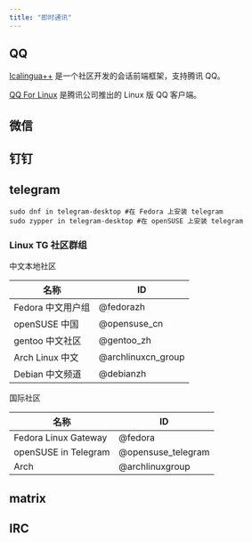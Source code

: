 ```yaml
---
title: "即时通讯"
---
```


## QQ

[Icalingua++](https://github.com/Icalingua-plus-plus/Icalingua-plus-plus) 是一个社区开发的会话前端框架，支持腾讯 QQ。

[QQ For Linux](https://im.qq.com/linuxqq/index.html) 是腾讯公司推出的 Linux 版 QQ 客户端。

## 微信

## 钉钉

## telegram

```
sudo dnf in telegram-desktop #在 Fedora 上安装 telegram
sudo zypper in telegram-desktop #在 openSUSE 上安装 telegram
```

### Linux TG 社区群组

中文本地社区

|名称|ID|
|---|---|
|Fedora 中文用户组|@fedorazh|
|openSUSE 中国|@opensuse_cn|
|gentoo 中文社区|@gentoo_zh|
|Arch Linux 中文|@archlinuxcn_group|
|Debian 中文频道|@debianzh|

国际社区

|名称|ID|
|---|---|
|Fedora Linux Gateway|@fedora|
|openSUSE in Telegram|@opensuse_telegram|
|Arch|@archlinuxgroup|

## matrix

## IRC
